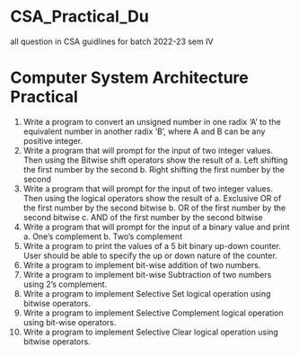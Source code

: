 # CSA_Practical_Du
all question in CSA guidlines for batch 2022-23 sem IV
# Computer System Architecture Practical
1) Write a program to convert an unsigned number in one radix ‘A’ to the
equivalent number in another radix ‘B’, where A and B can be any
positive integer.
2) Write a program that will prompt for the input of two integer values.
Then using the Bitwise shift operators show the result of
a. Left shifting the first number by the second
b. Right shifting the first number by the second
3) Write a program that will prompt for the input of two integer values.
Then using the logical operators show the result of
a. Exclusive OR of the first number by the second bitwise
b. OR of the first number by the second bitwise
c. AND of the first number by the second bitwise
4) Write a program that will prompt for the input of a binary value and print
a. One’s complement
b. Two’s complement
5) Write a program to print the values of a 5 bit binary up-down counter.
User should be able to specify the up or down nature of the counter.
6) Write a program to implement bit-wise addition of two numbers.
7) Write a program to implement bit-wise Subtraction of two numbers using
2’s complement.
8) Write a program to implement Selective Set logical operation using bitwise operators.
9) Write a program to implement Selective Complement logical operation
using bit-wise operators.
10) Write a program to implement Selective Clear logical operation using bitwise operators.
